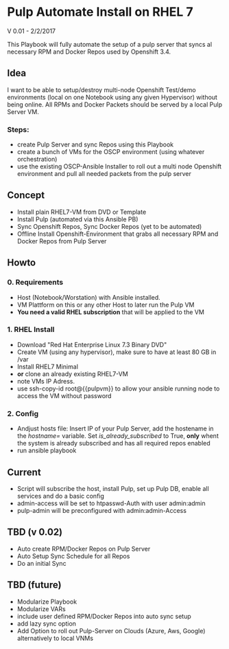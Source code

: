 # Pulp Automate Install on RHEL 7
V 0.01 - 2/2/2017

This Playbook will fully automate the setup of a pulp server that syncs al necessary RPM and Docker Repos used by Openshift 3.4. 

## Idea
I want to be able to setup/destroy multi-node Openshift Test/demo environments (local on one Notebook using any given Hypervisor) without being online. All RPMs and Docker Packets should be served by a local Pulp Server VM.

### Steps:
- create Pulp Server and sync Repos using this Playbook
- create a bunch of VMs for the OSCP environment (using whatever orchestration)
- use the existing OSCP-Ansible Installer to roll out a multi node Openshift environment and pull all needed packets from the pulp server


## Concept
- Install plain RHEL7-VM from DVD or Template
- Install Pulp (automated via this Ansible PB)
- Sync Openshift Repos, Sync Docker Repos (yet to be automated)
- Offline Install Openshift-Environment that grabs all necessary RPM and Docker Repos from Pulp Server

## Howto

### 0. Requirements
- Host (Notebook/Worstation) with Ansible installed.
- VM Plattform on this or any other Host to later run the Pulp VM
- **You need a valid RHEL subscription** that will be applied to the VM

### 1. RHEL Install
- Download "Red Hat Enterprise Linux 7.3 Binary DVD"
- Create VM (using any hypervisor), make sure to have at least 80 GB in /var
- Install RHEL7 Minimal
- **or** clone an already existing RHEL7-VM
- note VMs IP Adress. 
- use ssh-copy-id root@{{pulpvm}} to allow your ansible running node to access the VM without password

### 2. Config
- Andjust hosts file: Insert IP of your Pulp Server, add the hostename in the _hostname=_ variable. Set _is_already_subscribed_ to True, **only** whent the system is already subscribed and has all required repos enabled
- run ansible playbook

## Current 
- Script will subscribe the host, install Pulp, set up Pulp DB, enable all services and do a basic config
- admin-access will be set to htpasswd-Auth with user admin:admin
- pulp-admin will be preconfigured with admin:admin-Access

## TBD (v 0.02)
- Auto create RPM/Docker Repos on Pulp Server
- Auto Setup Sync Schedule for all Repos
- Do an initial Sync

## TBD (future)
- Modularize Playbook
- Modularize VARs
- include user defined RPM/Docker Repos into auto sync setup
- add lazy sync option
- Add Option to roll out Pulp-Server on Clouds (Azure, Aws, Google) alternatively to local VNMs



